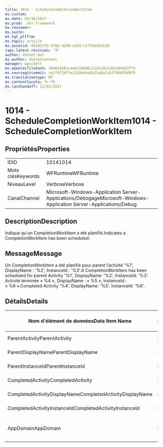 ```yaml
---
title: 1014 - ScheduleCompletionWorkItem
ms.custom: 
ms.date: 03/30/2017
ms.prod: .net-framework
ms.reviewer: 
ms.suite: 
ms.tgt_pltfrm: 
ms.topic: article
ms.assetid: 84203735-478d-42d8-a320-c175dbddcb38
caps.latest.revision: "3"
author: dotnet-bot
ms.author: dotnetcontent
manager: wpickett
ms.openlocfilehash: 3d483a681cae6328dd6111b320a12b5a064d3ff5
ms.sourcegitcommit: ce279f2d7fe2220e6ea0a25a8a7a5370ddf8d9f0
ms.translationtype: MT
ms.contentlocale: fr-FR
ms.lasthandoff: 12/02/2017
---
```

# <a name="1014---schedulecompletionworkitem"></a><span data-ttu-id="0295e-102">1014 - ScheduleCompletionWorkItem</span><span class="sxs-lookup"><span data-stu-id="0295e-102">1014 - ScheduleCompletionWorkItem</span></span>
## <a name="properties"></a><span data-ttu-id="0295e-103">Propriétés</span><span class="sxs-lookup"><span data-stu-id="0295e-103">Properties</span></span>  
  
|||  
|-|-|  
|<span data-ttu-id="0295e-104">ID</span><span class="sxs-lookup"><span data-stu-id="0295e-104">ID</span></span>|<span data-ttu-id="0295e-105">1014</span><span class="sxs-lookup"><span data-stu-id="0295e-105">1014</span></span>|  
|<span data-ttu-id="0295e-106">Mots clés</span><span class="sxs-lookup"><span data-stu-id="0295e-106">Keywords</span></span>|<span data-ttu-id="0295e-107">WFRuntime</span><span class="sxs-lookup"><span data-stu-id="0295e-107">WFRuntime</span></span>|  
|<span data-ttu-id="0295e-108">Niveau</span><span class="sxs-lookup"><span data-stu-id="0295e-108">Level</span></span>|<span data-ttu-id="0295e-109">Verbose</span><span class="sxs-lookup"><span data-stu-id="0295e-109">Verbose</span></span>|  
|<span data-ttu-id="0295e-110">Canal</span><span class="sxs-lookup"><span data-stu-id="0295e-110">Channel</span></span>|<span data-ttu-id="0295e-111">Microsoft-Windows-Application Server-Applications/Débogage</span><span class="sxs-lookup"><span data-stu-id="0295e-111">Microsoft-Windows-Application Server-Applications/Debug</span></span>|  
  
## <a name="description"></a><span data-ttu-id="0295e-112">Description</span><span class="sxs-lookup"><span data-stu-id="0295e-112">Description</span></span>  
 <span data-ttu-id="0295e-113">Indique qu'un CompletionWorkItem a été planifié.</span><span class="sxs-lookup"><span data-stu-id="0295e-113">Indicates a CompletionWorkItem has been scheduled.</span></span>  
  
## <a name="message"></a><span data-ttu-id="0295e-114">Message</span><span class="sxs-lookup"><span data-stu-id="0295e-114">Message</span></span>  
 <span data-ttu-id="0295e-115">Un CompletionWorkItem a été planifié pour parent l’activité '%1', DisplayName : '%2', InstanceId : '%3'.</span><span class="sxs-lookup"><span data-stu-id="0295e-115">A CompletionWorkItem has been scheduled for parent Activity '%1', DisplayName: '%2', InstanceId: '%3'.</span></span>  <span data-ttu-id="0295e-116">Activité terminée « %4 », DisplayName : « %5 », InstanceId : « %6 ».</span><span class="sxs-lookup"><span data-stu-id="0295e-116">Completed Activity '%4', DisplayName: '%5', InstanceId: '%6'.</span></span>  
  
## <a name="details"></a><span data-ttu-id="0295e-117">Détails</span><span class="sxs-lookup"><span data-stu-id="0295e-117">Details</span></span>  
  
|<span data-ttu-id="0295e-118">Nom d'élément de données</span><span class="sxs-lookup"><span data-stu-id="0295e-118">Data Item Name</span></span>|<span data-ttu-id="0295e-119">Type d'élément de données</span><span class="sxs-lookup"><span data-stu-id="0295e-119">Data Item Type</span></span>|<span data-ttu-id="0295e-120">Description</span><span class="sxs-lookup"><span data-stu-id="0295e-120">Description</span></span>|  
|--------------------|--------------------|-----------------|  
|<span data-ttu-id="0295e-121">ParentActivity</span><span class="sxs-lookup"><span data-stu-id="0295e-121">ParentActivity</span></span>|<span data-ttu-id="0295e-122">xs:string</span><span class="sxs-lookup"><span data-stu-id="0295e-122">xs:string</span></span>|<span data-ttu-id="0295e-123">Nom de type de l'activité parente.</span><span class="sxs-lookup"><span data-stu-id="0295e-123">The type name of the parent activity.</span></span>|  
|<span data-ttu-id="0295e-124">ParentDisplayName</span><span class="sxs-lookup"><span data-stu-id="0295e-124">ParentDisplayName</span></span>|<span data-ttu-id="0295e-125">xs:string</span><span class="sxs-lookup"><span data-stu-id="0295e-125">xs:string</span></span>|<span data-ttu-id="0295e-126">Nom complet de l'activité parente.</span><span class="sxs-lookup"><span data-stu-id="0295e-126">The display name of the parent activity.</span></span>|  
|<span data-ttu-id="0295e-127">ParentInstanceId</span><span class="sxs-lookup"><span data-stu-id="0295e-127">ParentInstanceId</span></span>|<span data-ttu-id="0295e-128">xs:string</span><span class="sxs-lookup"><span data-stu-id="0295e-128">xs:string</span></span>|<span data-ttu-id="0295e-129">ID d'instance de l'activité parente.</span><span class="sxs-lookup"><span data-stu-id="0295e-129">The instance id of the parent activity.</span></span>|  
|<span data-ttu-id="0295e-130">CompletedActivity</span><span class="sxs-lookup"><span data-stu-id="0295e-130">CompletedActivity</span></span>|<span data-ttu-id="0295e-131">xs:string</span><span class="sxs-lookup"><span data-stu-id="0295e-131">xs:string</span></span>|<span data-ttu-id="0295e-132">Nom de type de l'activité achevée.</span><span class="sxs-lookup"><span data-stu-id="0295e-132">The type name of the completed activity.</span></span>|  
|<span data-ttu-id="0295e-133">CompletedActivityDisplayName</span><span class="sxs-lookup"><span data-stu-id="0295e-133">CompletedActivityDisplayName</span></span>|<span data-ttu-id="0295e-134">xs:string</span><span class="sxs-lookup"><span data-stu-id="0295e-134">xs:string</span></span>|<span data-ttu-id="0295e-135">Nom complet de l'activité achevée.</span><span class="sxs-lookup"><span data-stu-id="0295e-135">The display name of the completed activity.</span></span>|  
|<span data-ttu-id="0295e-136">CompletedActivityInstanceId</span><span class="sxs-lookup"><span data-stu-id="0295e-136">CompletedActivityInstanceId</span></span>|<span data-ttu-id="0295e-137">xs:string</span><span class="sxs-lookup"><span data-stu-id="0295e-137">xs:string</span></span>|<span data-ttu-id="0295e-138">ID d'instance de l'activité achevée.</span><span class="sxs-lookup"><span data-stu-id="0295e-138">The instance id of the completed activity.</span></span>|  
|<span data-ttu-id="0295e-139">AppDomain</span><span class="sxs-lookup"><span data-stu-id="0295e-139">AppDomain</span></span>|<span data-ttu-id="0295e-140">xs:string</span><span class="sxs-lookup"><span data-stu-id="0295e-140">xs:string</span></span>|<span data-ttu-id="0295e-141">Chaîne retournée par AppDomain.CurrentDomain.FriendlyName.</span><span class="sxs-lookup"><span data-stu-id="0295e-141">The string returned by AppDomain.CurrentDomain.FriendlyName.</span></span>|
